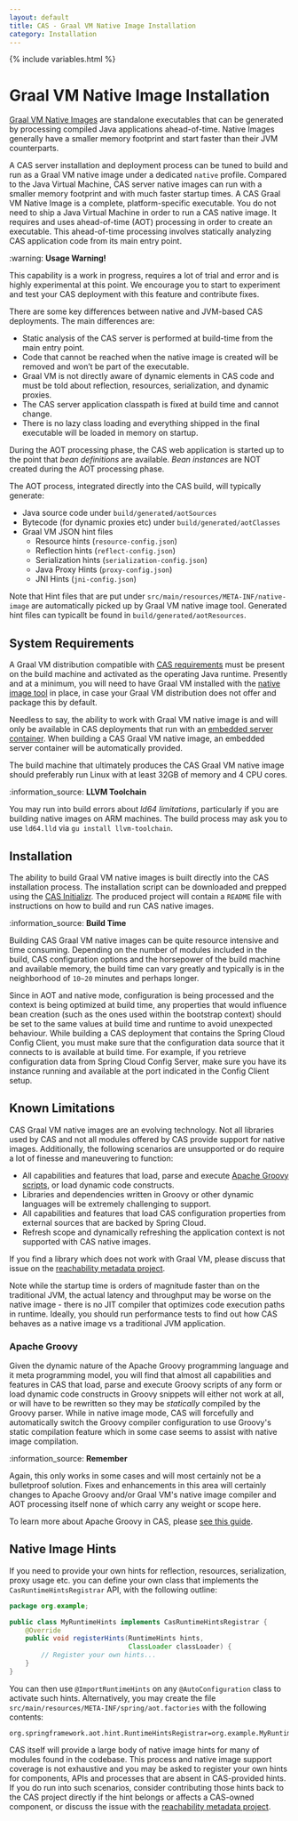 ```yaml
---
layout: default
title: CAS - Graal VM Native Image Installation
category: Installation
---
```

{% include variables.html %}

# Graal VM Native Image Installation

[Graal VM Native Images](https://www.graalvm.org/native-image/) are standalone executables that can be generated by 
processing compiled Java applications ahead-of-time. Native Images generally have a smaller memory footprint and start faster than their JVM counterparts.

A CAS server installation and deployment process can be tuned to build and run as a Graal VM native image under a dedicated `native` profile. 
Compared to the Java Virtual Machine, CAS server native images can run with a smaller memory footprint and with much faster startup times. 
A CAS Graal VM Native Image is a complete, platform-specific executable. You do not need to ship a Java Virtual Machine in order to 
run a CAS native image. It requires and uses ahead-of-time (AOT) processing in order to 
create an executable. This ahead-of-time processing involves statically analyzing CAS application code from its main entry point.

<div class="alert alert-warning">:warning: <strong>Usage Warning!</strong><p>
This capability is a work in progress, requires a lot of trial and error and is highly experimental at this point. We encourage you to start 
to experiment and test your CAS deployment with this feature and contribute fixes.</p></div>

There are some key differences between native and JVM-based CAS deployments. The main differences are:

- Static analysis of the CAS server is performed at build-time from the main entry point.
- Code that cannot be reached when the native image is created will be removed and won’t be part of the executable.
- Graal VM is not directly aware of dynamic elements in CAS code and must be told about reflection, resources, serialization, and dynamic proxies.
- The CAS server application classpath is fixed at build time and cannot change.
- There is no lazy class loading and everything shipped in the final executable will be loaded in memory on startup.

During the AOT processing phase, the CAS web application is started up to the point that *bean definitions* 
are available. *Bean instances* are NOT created during the AOT processing phase. 

The AOT process, integrated directly into the CAS build, will typically generate:

- Java source code under `build/generated/aotSources`
- Bytecode (for dynamic proxies etc) under `build/generated/aotClasses`
- Graal VM JSON hint files
  - Resource hints (`resource-config.json`)
  - Reflection hints (`reflect-config.json`)
  - Serialization hints (`serialization-config.json`)
  - Java Proxy Hints (`proxy-config.json`)
  - JNI Hints (`jni-config.json`)
  
Note that Hint files that are put under `src/main/resources/META-INF/native-image` are automatically picked up by Graal VM native image tool.
Generated hint files can typicallt be found in `build/generated/aotResources`.

## System Requirements

A Graal VM distribution compatible with [CAS requirements](../planning/Installation-Requirements.html) must be present on the build machine
and activated as the operating Java runtime. Presently and at a minimum, you will need to have Graal VM installed with 
the [native image tool](https://www.graalvm.org/latest/reference-manual/native-image/) in place, in case your Graal VM
distribution does not offer and package this by default.
     
Needless to say, the ability to work with Graal VM native image is and will only be available in CAS deployments
that run with an [embedded server container](../installation/Configuring-Servlet-Container-Embedded.html).
When building a CAS Graal VM native image, an embedded server container will be automatically provided.
 
The build machine that ultimately produces the CAS Graal VM native image should preferably run Linux 
with at least 32GB of memory and 4 CPU cores.

<div class="alert alert-info">:information_source: <strong>LLVM Toolchain</strong><p>
You may run into build errors about <i>ld64 limitations</i>, particularly if you are building native images on ARM machines.
The build process may ask you to use <code>ld64.lld</code> via <code>gu install llvm-toolchain</code>.
</p></div>

## Installation

The ability to build Graal VM native images is built directly into the CAS installation process. The installation script
can be downloaded and prepped using the [CAS Initializr](../installation/WAR-Overlay-Initializr.html). The produced project will
contain a `README` file with instructions on how to build and run CAS native images.

<div class="alert alert-info">:information_source: <strong>Build Time</strong><p>
Building CAS Graal VM native images can be quite resource intensive and time consuming. Depending on the number of modules
included in the build, CAS configuration options and the horsepower of the build machine and available memory, the build time can vary greatly
and typically is in the neighborhood of <code>10~20</code> minutes and perhaps longer.</p></div>

Since in AOT and native mode, configuration is being processed and the context is being optimized at build time,
any properties that would influence bean creation (such as the ones used within the bootstrap context) should be set
to the same values at build time and runtime to avoid unexpected behaviour. While building a CAS deployment that contains 
the Spring Cloud Config Client, you must make sure that the configuration data source that it connects to is available at build time. 
For example, if you retrieve configuration data from Spring Cloud Config Server, make sure you have its 
instance running and available at the port indicated in the Config Client setup.

## Known Limitations

CAS Graal VM native images are an evolving technology. Not all libraries used by CAS and not all modules offered by CAS
provide support for native images. Additionally, the following scenarios are unsupported or do require a lot of finesse
and maneuvering to function:
   
- All capabilities and features that load, parse and execute [Apache Groovy scripts](../integration/Apache-Groovy-Scripting.html), or load dynamic code constructs.
- Libraries and dependencies written in Groovy or other dynamic languages will be extremely challenging to support.
- All capabilities and features that load CAS configuration properties from external sources that are backed by Spring Cloud.
- Refresh scope and dynamically refreshing the application context is not supported with CAS native images.

If you find a library which does not work with Graal VM, please discuss that issue
on the [reachability metadata project](https://github.com/oracle/graalvm-reachability-metadata).

Note while the startup time is orders of magnitude faster than on the traditional JVM, 
the actual latency and throughput may be worse on the native image - there is no JIT compiler that optimizes 
code execution paths in runtime. Ideally, you should run performance tests to find out how CAS behaves 
as a native image vs a traditional JVM application.
 
### Apache Groovy

Given the dynamic nature of the Apache Groovy programming language and it meta programming model, you will find
that almost all capabilities and features in CAS that load, parse and execute Groovy scripts of any form or load dynamic code constructs
in Groovy snippets will either not work at all, or will have to be rewritten so they may be *statically* compiled by the Groovy parser.
While in native image mode, CAS will forcefully and automatically switch the Groovy compiler configuration to use Groovy's 
static compilation feature which in some case seems to assist with native image compilation.

<div class="alert alert-info">:information_source: <strong>Remember</strong><p>Again, this only 
works in some cases and will most certainly not be a bulletproof solution. Fixes and enhancements in this area will
certainly changes to Apache Groovy and/or Graal VM's native image compiler and AOT processing itself none of which
carry any weight or scope here.</p></div>

To learn more about Apache Groovy in CAS, please [see this guide](../integration/Apache-Groovy-Scripting.html).

## Native Image Hints

If you need to provide your own hints for reflection, resources, serialization, proxy usage etc. 
you can define your own class that implements the `CasRuntimeHintsRegistrar` API, with the following outline:

```java
package org.example;

public class MyRuntimeHints implements CasRuntimeHintsRegistrar {
    @Override
    public void registerHints(RuntimeHints hints, 
                              ClassLoader classLoader) {
        // Register your own hints...
    }
}
```

You can then use `@ImportRuntimeHints` on any `@AutoConfiguration` class to activate such hints. Alternatively,
you may create the file `src/main/resources/META-INF/spring/aot.factories` with the following contents:

```properties
org.springframework.aot.hint.RuntimeHintsRegistrar=org.example.MyRuntimeHints
```

CAS itself will provide a large body of native image hints for many of modules found in the codebase. This process and native image
support coverage is not exhaustive and you may be asked to register your own hints for components, APIs and processes
that are absent in CAS-provided hints. If you do run into such scenarios, consider contributing those hints
back to the CAS project directly if the hint belongs or affects a CAS-owned component, or discuss the issue with the
[reachability metadata project](https://github.com/oracle/graalvm-reachability-metadata).
